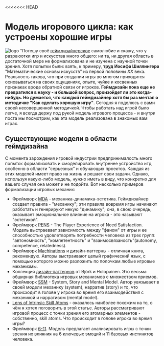 <<<<<<< HEAD
#  **Модель игорового цикла: как устроены хорошие игры**
 ![logo](https://www.gamesrig.com/img/screenshots/sid-meier-s-civilization-v-2312191955003.jpg)
 "Потешу своё <u>геймдизайнерское</u> самолюбие и скажу, что у разраюотки игр и искусства много общего: ни та, ни другая область в достаточной мере не формализована и не изучена с научной точки зрения. Хотя попытки были: взять, к примеру, **труд Иосифа Шиллингера** "Математические основы искусств" из первой половины *XX* века.
 Реальность такова, что при создании игры во многом приходится основываться на своих ощущениях, опыте, чуйке и косвенных признаках вроде обратной связи от игроков. **Геймдизайн пока еще не превратился в науку - и большой вопрос, произойдет ли это когда-нибудь. Но думается, что каждый геймдизайнер хотя бы раз мечтал о методичке "Как сделать хорошую игру"**.
 Сегодня  я поделюсь с вами своей несовершенной методичкой. Чтобы работать над игрой было легче, я всегда держу под рукой модель игрового процесса - и внутри поста мы посмотрим, как эта модель реализована в знакомых вам играх.
## **Cуществующие модели в области геймдизайна**
 С момента зарождения игровой индустрии предпринималость много попыток формализовать и смоделировать внутренее устройство игр, особенно в области "серьезных" и обучающих проектов. Каждая из этих моделей имеет право на жизнь и решает свои задачи. Однако, используя какую-либо модель, нужно иметь в виду, что конкретно для вашего случая она может и не подойти.
 Вот несколько примеров формализации игровых механик:
*  Фреймворк [<u>MDA</u>](https://en.wikipedia.org/wiki/MDA_framework) - механика-динамика-эстетика. Геймдизайнер создает правила - "механику"; эти правила вовремя игры начинают рабботать и генерируют некую "динамику"; она, в свою очередь, оказывает эмоциональное влияние на игрока - это называют "эстетикой".
*  Фреймворк [<u>PENS</u>](https://immersyve.com/white-paper-the-player-experience-of-need-satisfaction-pens-2007/) - The Player Experience of Need Satisfaction. Модель выстраевает зависимость между "фаном" от игры и ее способностью удовлетворять потребности человека из трех групп: "автономность", "компетентность" и "взаимосвязаность"(autonomy, competence, relatedness).
*  Фреймворк [<u>Machinations</u>](https://www.amazon.com/Game-Mechanics-Advanced-Decign-Voices/dp/0321820274) и дизайн-паттерны - отличная книга, рекомендую. Авторы выстраивают целый графический язык, с помощью которого можно разложить по полочкам любые игровые механизмы.
*  Коллекция [<u>дизайн-паттернов</u>](https://virt10.itu.chalmers.se/index.php/Main_Page) от Björk и Holopainen. Это весьма обширная библиотека игровых механизмов с множеством приемов.
*  Фреймворк [<u>SSM</u>](https://www.gamasutra.com/blogs/ThomasGrip/20170524/298648/The_SSM_Framework_of_Game_Design.php) - System, Story and Mental Model. Автор увязывает в своей модели механику (system), нарратив (story) и то, что происходит в голове у игрока во время его взаимодействия с механикой и нарративом (mental model).
*  [<u>Lens of Intrinsic Skill Atoms</u>](https://www.academia.edu/12627746/The_Lens_of_Intrinsic_Skill_Atoms_A_Method_for_Gameful_Design) - оказалось наиболее похожим на то, о чём я хотел поговорить в этой статье. Авторы рассматривают игровой процесс с точки зрения его атомарных элементов - собственно, skill atoms. Что происходит в голове игрока во время игры?
*  Фреймворк [<u>6-11</u>](https://www.academia.edu/1571687/THE_6_11_FRAMEWORK_A_NEW_METHODOLOGY_FOR_GAME_ANALYSIS_AND_DESIGN).
 Модель предлагает анализировать игры с точки зрения их влияния на 6 ключевых эмоций и 11 базовых инстинктов человека.

